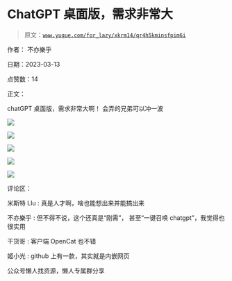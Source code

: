 # ChatGPT 桌面版，需求非常大

> 原文：[`www.yuque.com/for_lazy/xkrm14/qr4h5kminsfpim6i`](https://www.yuque.com/for_lazy/xkrm14/qr4h5kminsfpim6i)



作者： 不亦樂乎



日期：2023-03-13



点赞数：14



正文：



chatGPT 桌面版，需求非常大啊！ 会弄的兄弟可以冲一波



![](img/97ce0dc90276e151aad9e31e5db9a740.png)  

![](img/98796b96d96ee533c6fd82f8d370fab9.png)  

![](img/f7657a94f29617c07d713425dedc463a.png)  

![](img/da02d22cc62d08613fa553d3f80a0b2d.png)  

![](img/f28dce6fb02c231f94839bf64830cf2b.png)  

评论区：



米斯特 LIu : 真是人才啊，啥也能想出来并能搞出来



不亦樂乎 : 但不得不说，这个还真是“刚需”， 甚至“一键召唤 chatgpt”，我觉得也很实用



干货哥 : 客户端 OpenCat 也不错



姬小光 : github 上有一款，其实就是内嵌网页



公众号懒人找资源，懒人专属群分享


